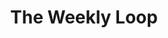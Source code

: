 ---
# Loop Page Content
title: 'The Weekly Loop'
meta_title: 'THE WEEKLY LOOP'
description: 'The relentless show → talk → build rhythm that drives momentum and prevents perfectionism paralysis'

# Main introduction section
intro:
  content: |
    The week acts as a metronome for creativity. Friday's *Show* sets a hard deadline that concentrates effort—every participant must demo something they wrote or prompted into existence themselves. The moment code compiles on stage it becomes shared reality. Over the weekend and during Monday's orientation the cohort *Talks*—walking Madeira's levadas, swapping critiques, and letting distributed cognition surface better approaches. From Tuesday onwards everyone *Builds* toward the next demo.

    This relentless rhythm prevents perfectionism paralysis and creates the conditions for magical collaboration. Every week follows the same structure, creating a predictable cadence that allows participants to focus on what matters: building and shipping real projects.
--- 